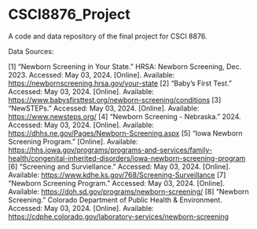# CSCI8876_Project
A code and data repository of the final project for CSCI 8876.

Data Sources:

[1] “Newborn Screening in Your State.” HRSA: Newborn Screening, Dec. 2023. Accessed: May 03, 2024. [Online]. Available: https://newbornscreening.hrsa.gov/your-state
[2] “Baby’s First Test.” Accessed: May 03, 2024. [Online]. Available: https://www.babysfirsttest.org/newborn-screening/conditions
[3] “NewSTEPs.” Accessed: May 03, 2024. [Online]. Available: https://www.newsteps.org/
[4] “Newborn Screening - Nebraska.” 2024. Accessed: May 03, 2024. [Online]. Available: https://dhhs.ne.gov/Pages/Newborn-Screening.aspx
[5] “Iowa Newborn Screening Program.” [Online]. Available: https://hhs.iowa.gov/programs/programs-and-services/family-health/congenital-inherited-disorders/iowa-newborn-screening-program
[6] “Screening and Surviellance.” Accessed: May 03, 2024. [Online]. Available: https://www.kdhe.ks.gov/768/Screening-Surveillance
[7] “Newborn Screening Program.” Accessed: May 03, 2024. [Online]. Available: https://doh.sd.gov/programs/newborn-screening/
[8] “Newborn Screening.” Colorado Department of Public Health & Environment. Accessed: May 03, 2024. [Online]. Available: https://cdphe.colorado.gov/laboratory-services/newborn-screening







